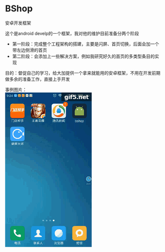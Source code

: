 # BShop
安卓开发框架

这个是android develp的一个框架，我对他的维护目前准备分两个阶段<br> 
* 第一阶段：完成整个工程架构的搭建，主要是闪屏、首页切换，后面会加一个带左边侧滑的首页<br> 
* 第二阶段：会添加上一些解决方案，例如我研究好久的首页的多类型条目的实现<br> 

目的：督促自己的学习，给大加提供一个拿来就能用的安卓框架，不用在开发前期做多余的准备工作，直接上手开发<br> 

事例图片：<br>
![Image text](https://github.com/zhiweinitingliu/BShop/blob/master/images/splash_home.gif)

